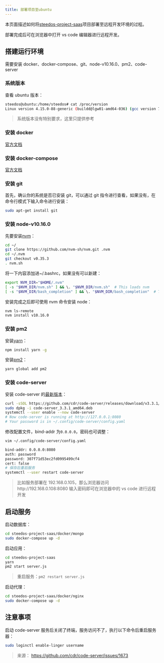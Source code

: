 ```yaml
---
title: 部署项目至ubuntu
---
```


本页面描述如何将[steedos-project-saas](https://github.com/steedos/steedos-project-saas)项目部署至远程开发环境的过程。

部署完成后可在浏览器中打开 vs code 编辑器进行远程开发。

## 搭建运行环境

需要安装 docker、docker-compose、git、node-v10.16.0、pm2、code-server

### 系统版本

查看 ubuntu 版本：

```bash
steedos@ubuntu:/home/steedos# cat /proc/version
Linux version 4.15.0-88-generic (buildd@lgw01-amd64-036) (gcc version 7.4.0 (Ubuntu 7.4.0-1ubuntu1~18.04.1)) #88-Ubuntu SMP Tue Feb 11 20:11:34 UTC 2020
```

> 系统版本没有特别要求，这里只提供参考

### 安装 docker

[官方文档](https://docs.docker.com/engine/install/ubuntu/)

### 安装 docker-compose

[官方文档](https://docs.docker.com/compose/install/)

### 安装 git

首先，确认你的系统是否已安装 git，可以通过 git 指令进行查看，如果没有，在命令行模式下输入命令进行安装：

```bash
sudo apt-get install git
```

### 安装 node-v10.16.0

先要安装[nvm](https://github.com/nvm-sh/nvm)：

```bash
cd ~/
git clone https://github.com/nvm-sh/nvm.git .nvm
cd ~/.nvm
git checkout v0.35.3
. nvm.sh
```

将一下内容添加进~/.bashrc，如果没有可以新建：

```bash
export NVM_DIR="$HOME/.nvm"
[ -s "$NVM_DIR/nvm.sh" ] && \. "$NVM_DIR/nvm.sh"  # This loads nvm
[ -s "$NVM_DIR/bash_completion" ] && \. "$NVM_DIR/bash_completion"  # This loads nvm bash_completion
```

安装完成之后即可使用 nvm 命令安装 node：

```bash
nvm ls-remote
nvm install v10.16.0
```

### 安装 pm2

安装[yarn](https://www.npmjs.com/package/yarn)：

```bash
npm install yarn -g
```

安装[pm2](https://pm2.keymetrics.io/docs/usage/pm2-doc-single-page/)：

```bash
yarn global add pm2
```

### 安装 code-server

安装 code-server 的[最新版本](https://github.com/cdr/code-server)：

```bash
curl -sSOL https://github.com/cdr/code-server/releases/download/v3.3.1/code-server_3.3.1_amd64.deb
sudo dpkg -i code-server_3.3.1_amd64.deb
systemctl --user enable --now code-server
# Now code-server is running at http://127.0.0.1:8080
# Your password is in ~/.config/code-server/config.yaml
```

修改配置文件，bind-addr 为`0.0.0.0`，密码也可调整：

```bash
vim ~/.config/code-server/config.yaml

bind-addr: 0.0.0.0:8080
auth: password
password: 307f71d53ec2fd0995499cf4
cert: false
# 保存后重启服务
systemctl --user restart code-server
```

> 比如服务部署在 192.168.0.105，那么浏览器访问http://192.168.0.108:8080 输入密码即可在浏览器中的 vs code 进行远程开发

## 启动服务

启动数据库：

```bash
cd steedos-project-saas/docker/mongo
sudo docker-compose up -d
```

启动应用：

```bash
cd steedos-project-saas
yarn
pm2 start server.js
```

> 重启服务：`pm2 restart server.js`

启动代理：

```bash
cd steedos-project-saas/docker/nginx
sudo docker-compose up -d
```

## 注意事项

启动 code-server 服务后关闭了终端，服务访问不了，执行以下命令后重启服务器：

```bash
sudo loginctl enable-linger username
```

> 来源： https://github.com/cdr/code-server/issues/1673
